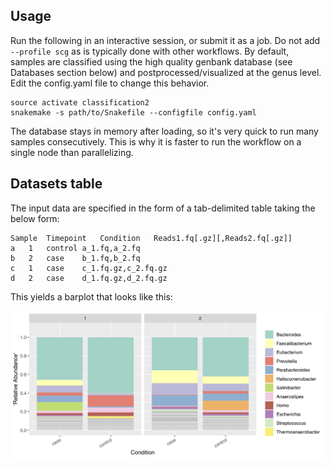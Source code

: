 ## Usage
Run the following in an interactive session, or submit it as a job.  Do not add `--profile scg` as is typically done with other workflows. By default, samples are classified using the high quality genbank database (see Databases section below) and postprocessed/visualized at the genus level. Edit the config.yaml file to change this behavior.

```
source activate classification2
snakemake -s path/to/Snakefile --configfile config.yaml
```
The database stays in memory after loading, so it's very quick to run many samples consecutively. This is why it is faster to run the workflow on a single node than parallelizing.

## Datasets table
The input data are specified in the form of a tab-delimited table taking the below form:
```
Sample  Timepoint   Condition   Reads1.fq[.gz][,Reads2.fq[.gz]]
a   1   control a_1.fq,a_2.fq
b   2   case    b_1.fq,b_2.fq
c   1   case    c_1.fq.gz,c_2.fq.gz
d   2   case    d_1.fq.gz,d_2.fq.gz
```

This yields a barplot that looks like this:

![example barplot](images/taxonomic_composition.png "barplot!")
